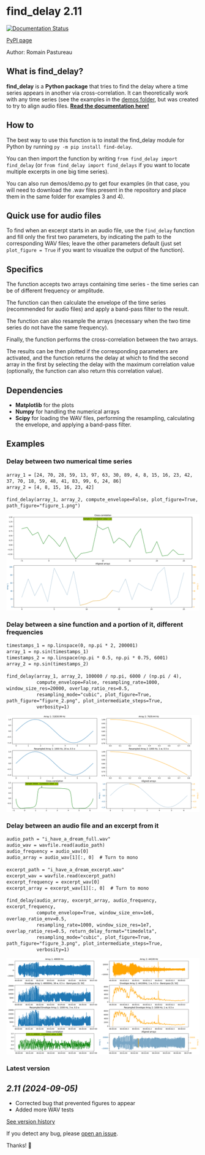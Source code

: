 # find_delay 2.11
[![Documentation Status](https://readthedocs.org/projects/find-delay/badge/?version=latest)](https://find-delay.readthedocs.io/en/latest/?badge=latest)

[PyPI page](https://pypi.org/project/find-delay/)

Author: Romain Pastureau

## What is find_delay?
**find_delay** is a **Python package** that tries to find the delay where a time series appears in another via 
cross-correlation. It can theoretically work with any time series (see the examples in the 
[demos folder](https://github.com/RomainPastureau/find_delay/tree/main/demos), but was created to try to align 
audio files.
**[Read the documentation here!](https://find-delay.readthedocs.io/en/latest/)**

## How to
The best way to use this function is to install the find_delay module for Python by running 
`py -m pip install find-delay`.

You can then import the function by writing `from find_delay import find_delay` (or `from find_delay import find_delays`
if you want to locate multiple excerpts in one big time series).

You can also run demos/demo.py to get four examples (in that case, you will need to download the .wav files present in 
the repository and place them in the same folder for examples 3 and 4).

## Quick use for audio files
To find when an excerpt starts in an audio file, use the `find_delay` function and fill only the first two parameters, 
by indicating the path to the corresponding WAV files; leave the other parameters default (just set `plot_figure = True`
if you want to visualize the output of the function).

## Specifics
The function accepts two arrays containing time series - the time series can be of different frequency or amplitude.

The function can then calculate the envelope of the time series (recommended for audio files) and apply a band-pass 
filter to the result.

The function can also resample the arrays (necessary when the two time series do not have the same frequency).

Finally, the function performs the cross-correlation between the two arrays.

The results can be then plotted if the corresponding parameters are activated, and the function returns the delay at 
which to find the second array in the first by selecting the delay with the maximum correlation value (optionally, the 
function can also return this correlation value).

## Dependencies
* **Matplotlib** for the plots
* **Numpy** for handling the numerical arrays
* **Scipy** for loading the WAV files, performing the resampling, calculating the envelope, and applying a band-pass 
  filter.

## Examples
### Delay between two numerical time series
```    
array_1 = [24, 70, 28, 59, 13, 97, 63, 30, 89, 4, 8, 15, 16, 23, 42, 37, 70, 18, 59, 48, 41, 83, 99, 6, 24, 86]
array_2 = [4, 8, 15, 16, 23, 42]

find_delay(array_1, array_2, compute_envelope=False, plot_figure=True, path_figure="figure_1.png")
```

![Delay between two numerical time series](https://raw.githubusercontent.com/RomainPastureau/find_delay/package/demos/figure_1.png)

### Delay between a sine function and a portion of it, different frequencies
```
timestamps_1 = np.linspace(0, np.pi * 2, 200001)
array_1 = np.sin(timestamps_1)
timestamps_2 = np.linspace(np.pi * 0.5, np.pi * 0.75, 6001)
array_2 = np.sin(timestamps_2)

find_delay(array_1, array_2, 100000 / np.pi, 6000 / (np.pi / 4),
           compute_envelope=False, resampling_rate=1000, window_size_res=20000, overlap_ratio_res=0.5,
           resampling_mode="cubic", plot_figure=True, path_figure="figure_2.png", plot_intermediate_steps=True,
           verbosity=1)
```

![Delay between a sine function and a portion of it, different frequencies](https://raw.githubusercontent.com/RomainPastureau/find_delay/package/demos/figure_2.png)

### Delay between an audio file and an excerpt from it
```
audio_path = "i_have_a_dream_full.wav"
audio_wav = wavfile.read(audio_path)
audio_frequency = audio_wav[0]
audio_array = audio_wav[1][:, 0]  # Turn to mono

excerpt_path = "i_have_a_dream_excerpt.wav"
excerpt_wav = wavfile.read(excerpt_path)
excerpt_frequency = excerpt_wav[0]
excerpt_array = excerpt_wav[1][:, 0]  # Turn to mono

find_delay(audio_array, excerpt_array, audio_frequency, excerpt_frequency,
           compute_envelope=True, window_size_env=1e6, overlap_ratio_env=0.5,
           resampling_rate=1000, window_size_res=1e7, overlap_ratio_res=0.5, return_delay_format="timedelta",
           resampling_mode="cubic", plot_figure=True, path_figure="figure_3.png", plot_intermediate_steps=True,
           verbosity=1)
```

![Delay between an audio file and an excerpt from it](https://raw.githubusercontent.com/RomainPastureau/find_delay/package/demos/figure_3.png)

### Latest version
*2.11 (2024-09-05)*
-----------------
* Corrected bug that prevented figures to appear
* Added more WAV tests

[See version history](https://find-delay.readthedocs.io/en/latest/version_history.html)

If you detect any bug, please [open an issue](https://github.com/RomainPastureau/find_delay/issues/new).

Thanks! 🦆

